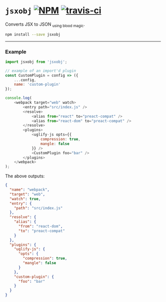 # `jsxobj` [![NPM](https://img.shields.io/npm/v/jsxobj.svg?style=flat)](https://www.npmjs.org/package/jsxobj) [![travis-ci](https://travis-ci.org/developit/jsxobj.svg?branch=master)](https://travis-ci.org/developit/jsxobj)

Converts JSX to JSON <sub>using blood magic</sub>.

```sh
npm install --save jsxobj
```

---

### Example

```js
import jsxobj from 'jsxobj';

// example of an import'd plugin
const CustomPlugin = config => ({
	...config,
	name: 'custom-plugin'
});

console.log(
	<webpack target="web" watch>
		<entry path="src/index.js" />
		<resolve>
			<alias from="react" to="preact-compat" />
			<alias from="react-dom" to="preact-compat" />
		</resolve>
		<plugins>
			<uglify-js opts={{
				compression: true,
				mangle: false
			}} />
			<CustomPlugin foo="bar" />
		</plugins>
	</webpack>
);
```


The above outputs:

```json
{
  "name": "webpack",
  "target": "web",
  "watch": true,
  "entry": {
    "path": "src/index.js"
  },
  "resolve": {
    "alias": {
      "from": "react-dom",
      "to": "preact-compat"
    }
  },
  "plugins": {
    "uglify-js": {
      "opts": {
        "compression": true,
        "mangle": false
      }
    },
    "custom-plugin": {
      "foo": "bar"
    }
  }
}
```
